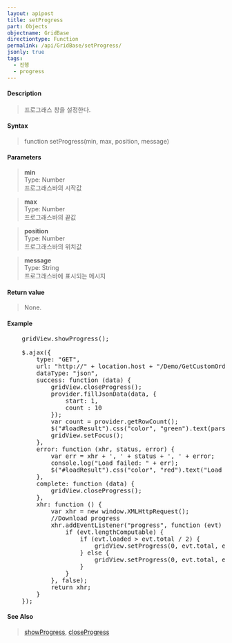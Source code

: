 ```yaml
---
layout: apipost
title: setProgress
part: Objects
objectname: GridBase
directiontype: Function
permalink: /api/GridBase/setProgress/
jsonly: true
tags:
  - 진행
  - progress
---
```



#### Description

> 프로그래스 창을 설정한다.

#### Syntax

> function setProgress(min, max, position, message)

#### Parameters

>**min**  
>Type: Number   
>프로그래스바의 시작값   

>**max**  
>Type: Number   
>프로그래스바의 끝값    

>**position**  
>Type: Number   
>프로그래스바의 위치값  

>**message**  
>Type: String  
>프로그래스바에 표시되는 메시지  

#### Return value

> None.

#### Example

<pre class="prettyprint">
    gridView.showProgress();

    $.ajax({
        type: "GET",
        url: "http://" + location.host + "/Demo/GetCustomOrders?__date__=" + new Date().getTime(),
        dataType: "json",
        success: function (data) {
            gridView.closeProgress();
            provider.fillJsonData(data, {
                start: 1,
                count : 10
            });
            var count = provider.getRowCount();
            $("#loadResult").css("color", "green").text(parseInt(count).toLocaleString() + " rows loaded.").show();
            gridView.setFocus();
        },
        error: function (xhr, status, error) {
            var err = xhr + ', ' + status + ', ' + error;
            console.log("Load failed: " + err);
            $("#loadResult").css("color", "red").text("Load failed: " + err).show();
        },
        complete: function (data) {
            gridView.closeProgress();
        },
        xhr: function () {
            var xhr = new window.XMLHttpRequest();
            //Download progress
            xhr.addEventListener("progress", function (evt) {
                if (evt.lengthComputable) {
                    if (evt.loaded > evt.total / 2) {
                        gridView.setProgress(0, evt.total, evt.loaded, "Loading...");
                    } else {
                        gridView.setProgress(0, evt.total, evt.loaded);
                    }
                }
            }, false);
            return xhr;
        }
    });
</pre>

#### See Also
> [showProgress](/api/GridBase/showProgress), [closeProgress](/api/GridBase/closeProgress)